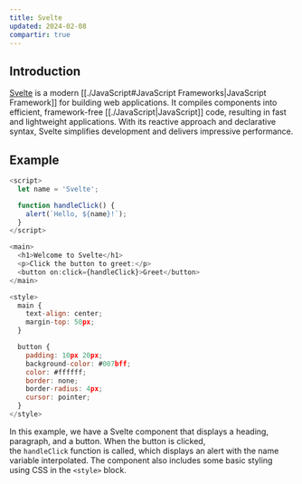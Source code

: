 ```yaml
---
title: Svelte
updated: 2024-02-08
compartir: true
---
```


## Introduction

[Svelte](https://svelte.dev/) is a modern [[./JavaScript#JavaScript Frameworks|JavaScript Framework]] for building web applications. It compiles components into efficient, framework-free [[./JavaScript|JavaScript]] code, resulting in fast and lightweight applications. With its reactive approach and declarative syntax, Svelte simplifies development and delivers impressive performance.

## Example

```javascript
<script>
  let name = 'Svelte';

  function handleClick() {
    alert(`Hello, ${name}!`);
  }
</script>

<main>
  <h1>Welcome to Svelte</h1>
  <p>Click the button to greet:</p>
  <button on:click={handleClick}>Greet</button>
</main>

<style>
  main {
    text-align: center;
    margin-top: 50px;
  }

  button {
    padding: 10px 20px;
    background-color: #007bff;
    color: #ffffff;
    border: none;
    border-radius: 4px;
    cursor: pointer;
  }
</style>
```

In this example, we have a Svelte component that displays a heading, paragraph, and a button. When the button is clicked, the `handleClick` function is called, which displays an alert with the name variable interpolated. The component also includes some basic styling using CSS in the `<style>` block.
